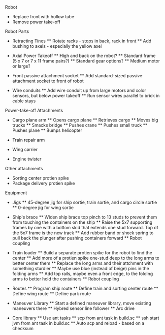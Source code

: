 Robot 

* Replace front with hollow tube
* Remove power take-off

Robot Parts

* Retracting Tines
** Rotate racks - stops in back, rack in front
** Add bushing to axels - especially the yellow axel

* Axial Power Takeoff
** High and back on the robot?
** Standard frame (5 x 7 or 7 x 11 frame pairs?)
** Standard gear options?
** Medium motor or large?

* Front passive attachment socket
** Add standard-sized passive attachment socket to front of robot

* Wire conduits
** Add wire conduit up from large motors and color sensors, but below power takeoff
** Run sensor wires parallel to brick in cable stays 


Power-take-off Attachments

* Cargo plane arm
** Opens cargo plane
** Retrieves cargo
** Moves big trucks
** Smacks bridge
** Pushes crane
** Pushes small truck
** Pushes plane
** Bumps helicopter

* Train repair arm
* Wing carrier
* Engine twister

Other attachments

* Sorting center protien spike
* Package delivery protien spike 

Equipment

* Jigs
** 45-degree jig for ship sortie, train sortie, and cargo circle sortie
** 0-degree jig for wing sortie

* Ship's brace
** Widen ship brace top pinch to 13 studs to prevent them from touching the containers on the ship
** Raise the 5x7 supporting frames by one with a bottom skid that extends one stud forward. Top of the 5x7 frame is the new track
** Add rubber band or shock spring to pull back the plunger after pushing containers forward
** Robot coupling

* Train loader
** Build a separate protien spike for the robot to find the center
** Add more of a protien spike one-stud deep to the long arms to better center them
** Replace the long arms and their attchment with something sturdier
** Maybe use blue (instead of beige) pins in the folding arms
** Add top rails, maybe even a front edge, to the folding arms to better hold the containers
** Robot coupling

* Routes
** Program ship route
** Define train and sorting center route
** Define wing route
** Define park route

* Maneuver Library
** Start a defined maneuver library, move existing maneuvers there
** Hybred sensor line follower
** Arc drive

* Core library
** Use ant tasks
** scp from ant task in build.sc
** ssh start jvm from ant task in build.sc
** Auto scp and reload - based on a checksum